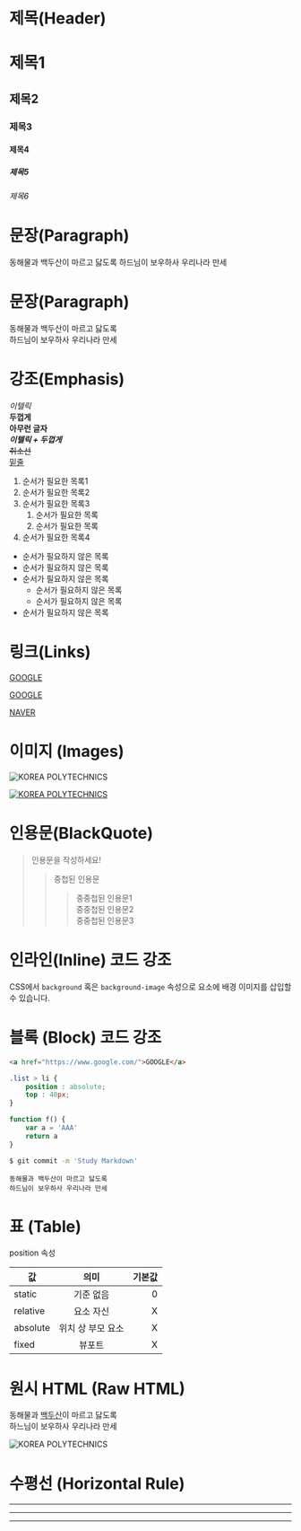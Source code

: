# 제목(Header)

# 제목1
## 제목2
### 제목3
#### 제목4
##### 제목5
###### 제목6

# 문장(Paragraph)

동해물과 백두산이 마르고 닳도록
하드님이 보우하사 우리나라 만세

# 문장(Paragraph)

동해물과 백두산이 마르고 닳도록  
하드님이 보우하사 우리나라 만세

# 강조(Emphasis)

_이텔릭_  
**두껍게**  
<b>아무런 글자</b>  
**_이텔릭 + 두껍게_**  
~~취소선~~  
<u>밑줄</u>

1. 순서가 필요한 목록1
1. 순서가 필요한 목록2
1. 순서가 필요한 목록3
    1. 순서가 필요한 목록
    1. 순서가 필요한 목록
1. 순서가 필요한 목록4

- 순서가 필요하지 않은 목록
- 순서가 필요하지 않은 목록
- 순서가 필요하지 않은 목록
    - 순서가 필요하지 않은 목록
    - 순서가 필요하지 않은 목록
- 순서가 필요하지 않은 목록

# 링크(Links)
<a href="https://www.google.com/">GOOGLE</a>

[GOOGLE](https://www.google.com/)

[NAVER](https://www.naver.com/ "네이버로 이동!")

# 이미지 (Images)

![KOREA POLYTECHNICS](https://www.kopo.ac.kr/assets2021/img/logo_header_pc.png)

[![KOREA POLYTECHNICS](https://www.kopo.ac.kr/assets2021/img/logo_header_pc.png)](https://www.kopo.ac.kr/index.do)

# 인용문(BlackQuote)

>인용문을 작성하세요!
>>중첩된 인용문  
>>>중중첩된 인용문1  
>>>중중첩된 인용문2  
>>>중중첩된 인용문3

# 인라인(Inline) 코드 강조

CSS에서 `background` 혹은 `background-image` 속성으로 요소에 배경 이미지를 삽입할 수 있습니다.

# 블록 (Block) 코드 강조

```html
<a href="https://www.google.com/">GOOGLE</a>
```

```css
.list > li {
    position : absolute;
    top : 40px;
}
```

```javascript
function f() {
    var a = 'AAA'
    return a
}
```

```bash
$ git commit -m 'Study Markdown'
```

```plaintext
동해물과 백두산이 마르고 닳도록
하드님이 보우하사 우리나라 만세
```

# 표 (Table)

position 속성

값 | 의미 | 기본값
--|:--:|--:
static | 기준 없음 | 0
relative | 요소 자신 | X
absolute | 위치 상 부모 요소 | X
fixed | 뷰포트 | X

# 원시 HTML (Raw HTML)

동해물과 <span style="text-decoration: underline">백두산</span>이 마르고 닳도록</br> 하느님이 보우하사 우리나라 만세 


<img src="https://www.kopo.ac.kr/assets2021/img/logo_header_pc.png" alt="KOREA POLYTECHNICS">


# 수평선 (Horizontal Rule)

---
***
---
